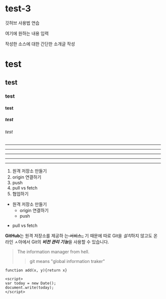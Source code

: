 # test-3

깃허브 사용법 연습

여기에 원하는 내용 입력

작성한 소스에 대한 간단한 소개글 작성

# test
## test
### test
#### test
##### test
###### test


---
-------
***
******
* * *

1. 원격 저장소 만들기
2. origin 연결하기
3. push
4. pull vs fetch
5. 협업하기

- 원격 저장소 만들기
  + origin 연결하기
  - push
* pull vs fetch

**GitHub**는 원격 저장소를 제공하 ~~는 서비스_~~ 기 때문에
따로 Git을 *설치*하지 않고도
온라인 ㅅ아에서 Git의 ***비전 관리 기능***을 사용할 수 있습니다.

> The information manager from hell.
>> git means "global information traker"

`function add(x, y){return x}`

```
<script>
var today = new Date();
document.write(today);
</script>
```
